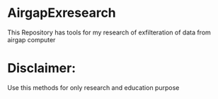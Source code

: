 # AirgapExresearch
This Repository has tools for my research of exfilteration of data from airgap computer

# Disclaimer:
Use this methods for only research and education purpose
